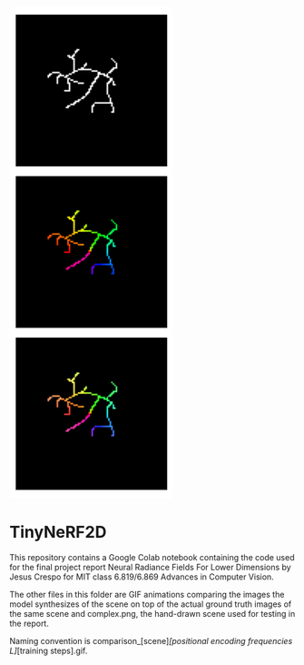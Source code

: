 ![2D scene](complex.png)
# TinyNeRF2D
This repository contains a Google Colab notebook containing the code used for the final project report Neural Radiance Fields For Lower Dimensions by Jesus Crespo for MIT class 6.819/6.869 Advances in Computer Vision.

The other files in this folder are GIF animations comparing the images the model synthesizes of the scene on top of the actual ground truth images of the same scene and complex.png, the hand-drawn scene used for testing in the report.

Naming convention is comparison_[scene]_[positional encoding frequencies L]_[training steps].gif.

